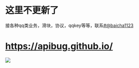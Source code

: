 # 这里不更新了
接各种qq类业务，滑块，协议，qqkey等等，联系[#@baicha1123](https://t.me/baicha1123)
# https://apibug.github.io/
![](https://github.com/w0ai1uo/qqkey/blob/master/1.png)
